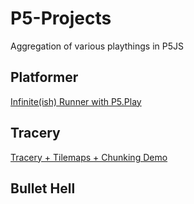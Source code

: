 # P5-Projects
Aggregation of various playthings in P5JS

## Platformer
 
[Infinite(ish) Runner with P5.Play](https://efredericks.github.io/P5-Projects/platformer/index.html)

## Tracery

[Tracery + Tilemaps + Chunking Demo](https://efredericks.github.io/P5-Projects/tracery/index.html)

## Bullet Hell
